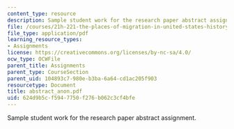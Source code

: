 ```yaml
---
content_type: resource
description: Sample student work for the research paper abstract assignment.
file: /courses/21h-221-the-places-of-migration-in-united-states-history-fall-2006/624d9b5cf5947750f276b062c3cf4bfe_abstract_anon.pdf
file_type: application/pdf
learning_resource_types:
- Assignments
license: https://creativecommons.org/licenses/by-nc-sa/4.0/
ocw_type: OCWFile
parent_title: Assignments
parent_type: CourseSection
parent_uid: 104893c7-980e-b3ba-6a64-cd1ac205f903
resourcetype: Document
title: abstract_anon.pdf
uid: 624d9b5c-f594-7750-f276-b062c3cf4bfe
---
```

Sample student work for the research paper abstract assignment.